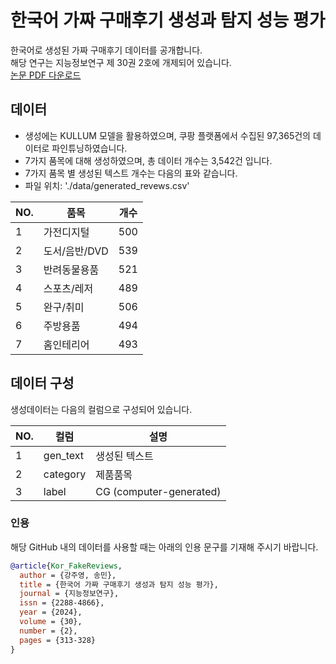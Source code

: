 # 한국어 가짜 구매후기 생성과 탐지 성능 평가

한국어로 생성된 가짜 구매후기 데이터를 공개합니다. <br/>
해당 연구는 지능정보연구 제 30권 2호에 개제되어 있습니다. <br/>
[논문 PDF 다운로드](https://www.jiisonline.org/files/DLA/20240630225137_16.%EA%B0%95%EC%A3%BC%EC%98%81(%EC%B5%9C%EC%A2%85).pdf?PHPSESSID=039313b0723e169a7164eb0416f16b72)



## 데이터
- 생성에는 KULLUM 모델을 활용하였으며, 쿠팡 플랫폼에서 수집된 97,365건의 데이터로 파인튜닝하였습니다. 
- 7가지 품목에 대해 생성하였으며, 총 데이터 개수는 3,542건 입니다.   
- 7가지 품목 별 생성된 텍스트 개수는 다음의 표와 같습니다.
- 파일 위치: './data/generated_revews.csv'


| NO. | 품목 | 개수 |
| --- | --- | --- |
| 1 | 가전디지털 | 500 | 
| 2 | 도서/음반/DVD | 539 |
| 3 | 반려동물용품 | 521 |
| 4 | 스포츠/레저  | 489 |
| 5 | 완구/취미 | 506 |
| 6 | 주방용품  | 494 |
| 7 | 홈인테리어 | 493 |

## 데이터 구성 
생성데이터는 다음의 컬럼으로 구성되어 있습니다. 

| NO. | 컬럼 | 설명 |
| --- | --- | --- |
| 1 | gen_text | 생성된 텍스트 |
| 2 | category | 제품품목 |
| 3 | label  | CG (computer-generated) |

### 인용
해당 GitHub 내의 데이터를 사용할 때는 아래의 인용 문구를 기재해 주시기 바랍니다.

```bibtex
@article{Kor_FakeReviews,
  author = {강주영, 송민},
  title = {한국어 가짜 구매후기 생성과 탐지 성능 평가},
  journal = {지능정보연구},
  issn = {2288-4866},
  year = {2024},
  volume = {30},
  number = {2},
  pages = {313-328}
}
